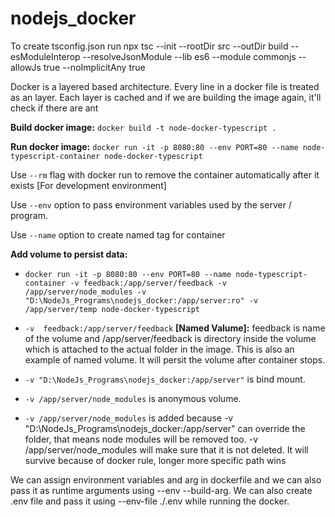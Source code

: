 # nodejs_docker

To create tsconfig.json run npx tsc --init --rootDir src --outDir build --esModuleInterop --resolveJsonModule --lib es6 --module commonjs --allowJs true --noImplicitAny true

Docker is a layered based architecture. Every line in a docker file is treated as an layer. Each layer is cached and if we are building the image again, it'll check if there are ant 


**Build docker image:** `docker build -t node-docker-typescript .`

**Run docker image:** `docker run -it -p 8080:80 --env PORT=80 --name node-typescript-container node-docker-typescript`

Use `--rm` flag with docker run to remove the container automatically after it exists [For development environment]

Use `--env` option to pass environment variables used by the server / program.

Use `--name` option to create named tag for container

**Add volume to persist data:**

  - `docker run -it -p 8080:80 --env PORT=80 --name node-typescript-container -v feedback:/app/server/feedback -v /app/server/node_modules -v "D:\NodeJs_Programs\nodejs_docker:/app/server:ro" -v /app/server/temp node-docker-typescript`
  
  - `-v  feedback:/app/server/feedback` **[Named Valume]:** feedback is name of the volume and /app/server/feedback is directory inside the volume which is attached to the actual folder in the image. This is also an example of named volume. It will persit the volume after container stops.

  - `-v "D:\NodeJs_Programs\nodejs_docker:/app/server"` is bind mount.

  - `-v /app/server/node_modules` is anonymous volume.

  - `-v /app/server/node_modules` is added because -v "D:\NodeJs_Programs\nodejs_docker:/app/server" can override the folder, that means node modules will be removed too. -v /app/server/node_modules will make sure that it is not deleted. It will survive because of docker rule, longer more specific path wins

We can assign environment variables and arg in dockerfile and we can also pass it as runtime arguments using --env --build-arg. We can also create .env file and pass it using --env-file ./.env while running the docker.
